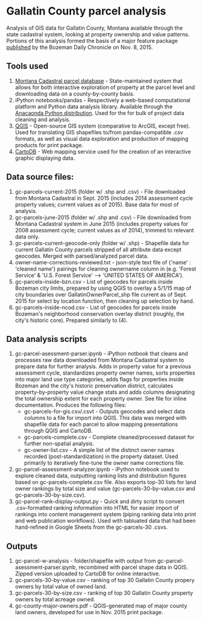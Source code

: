 # Gallatin County parcel analysis

Analysis of GIS data for Gallatin County, Montana available through the state cadastral system, looking at property ownership and value patterns. Portions of this analysis formed the basis of a major feature package [published](http://www.bozemandailychronicle.com/news/economy/who-owns-gallatin-county-the-bozeman-area-s-biggest-property/article_ac36b5ec-1e9c-5f87-b101-aa8cafc2adc4.html) by the Bozeman Daily Chronicle on Nov. 8, 2015.

## Tools used
1. [Montana Cadastral parcel database](svc.mt.gov/msl/mtcadastral/) - State-maintained system that allows for both interactive exploration of property at the parcel level and downloading data on a county-by-county basis.
2. iPython notebooks/pandas - Respectively a web-based computational platform and Python data analysis library. Available through the [Anacaonda Python distribution](https://www.continuum.io/downloads). Used for the for bulk of project data cleaning and analysis.
3. [QGIS](http://qgis.org/en/site/) - Open-source GIS system (comparative to ArcGIS, except free). Used for translating GIS shapefiles to/from pandas-compatible .csv formats, as well as visual data exploration and production of mapping products for print package. 
4. [CartoDB](https://cartodb.com/) - Web mapping service used for the creation of an interactive graphic displaying data.

## Data source files:
1. gc-parcels-current-2015 (folder w/ .shp and .csv) - File downloaded from Montana Cadastral in Sept. 2015 (includes 2014 assessment cycle property values; current values as of 2015). Base data for most of analysis.
2. gc-parcels-june-2015 (folder w/ .shp and .csv) - File downloaded from Montana Cadastral system in June 2015 (includes property values for 2008 assessment cycle; current values as of 2014), trimmed to relevant data only.
3. gc-parcels-current-geocode-only (folder w/ .shp) - Shapefile data for current Gallatin County parcels stripped of all attribute data except geocodes. Merged with parsed/analyzed parcel data.
4. owner-name-corrections-reviewed.txt - json-style text file of {'name' : 'cleaned name'} pairings for cleaning ownername column in (e.g. 'Forest Service' & 'U.S. Forest Service' --> 'UNITED STATES OF AMERICA').
5. gc-parcels-inside-bzn.csv - List of geocodes for parcels inside Bozeman city limits, prepared by using QGIS to overlay a 5/1/15 map of city boundaries over GallatinOwnerParcel_shp file current as of Sept. 2015 for select by location function, then cleaning up selection by hand.
6. gc-parcels-inside-ncod.csv - List of geocodes for parcels inside Bozeman's neighborhood conservation overlay district (roughly, the city's historic core). Prepared similarly to (4). 

## Data analysis scripts
1. gc-parcel-asessment-parser.ipynb - iPython notbook that cleans and processes raw data downloaded from Montana Cadastral system to prepare data for further analysis. Adds in property value for a previous assessment cycle, standardizes property owner names, sorts properties into major land use type categories, adds flags for properties inside Bozeman and the city's historic preservation district, calculates property-by-property value change stats and adds columns designating the total ownership extent for each property owner. See file for inline documentation. Produces the following files:
    - gc-parcels-for-gis.csv/.csvt - Outputs geocodes and select data columns to a file for import into QGIS. This data was merged with shapefile data for each parcel to allow mapping presentations through QGIS and CartoDB.
    - gc-parcels-complete.csv - Complete cleaned/processed dataset for further non-spatial analysis.
    - gc-owner-list.csv - A simple list of the distinct owner names recorded (post-standardization) in the property dataset. Used primarily to iteratively fine-tune the owner name corrections file.
2. gc-parcel-assessment-analyzer.ipynb - iPython notebook used to explore cleaned data, outputting ranking lists and distribution figures based on gc-parcels-complete.csv file. Also exports top-30 lists for land owner rankings by total size and value (gc-parcels-30-by-value.csv and gc-parcels-30-by-size.csv).
3. gc-parcel-rank-display-output.py - Quick and dirty script to convert .csv-formatted ranking information into HTML for easier import of rankings into content management system (piping ranking data into print and web publication workflows). Used with tabluated data that had been hand-refined in Google Sheets from the gc-parcels-30 .csvs.

## Outputs
1. gc-parcel-w-analysis - folder/shapefile with output from gc-parcel-asessment-parser.ipynb, recombined with parcel shape data in QGIS. Zipped version uploaded to CartoDB for online interactive.
2. gc-parcels-30-by-value.csv - ranking of top 30 Gallatin County propery owners by total value of owned land.
3. gc-parcels-30-by-size.csv - ranking of top 30 Gallatin County property owners by total acreage owned.
4. gc-county-major-owners.pdf - QGIS-generated map of major county land owners, developed for use in Nov. 2015 print package.

